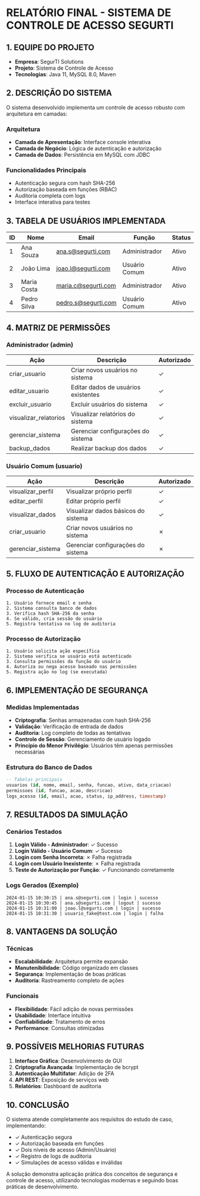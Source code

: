# RELATÓRIO FINAL - SISTEMA DE CONTROLE DE ACESSO SEGURTI

## 1. EQUIPE DO PROJETO
- **Empresa**: SegurTI Solutions
- **Projeto**: Sistema de Controle de Acesso
- **Tecnologias**: Java 11, MySQL 8.0, Maven

## 2. DESCRIÇÃO DO SISTEMA

O sistema desenvolvido implementa um controle de acesso robusto com arquitetura em camadas:

### Arquitetura
- **Camada de Apresentação**: Interface console interativa
- **Camada de Negócio**: Lógica de autenticação e autorização
- **Camada de Dados**: Persistência em MySQL com JDBC

### Funcionalidades Principais
- Autenticação segura com hash SHA-256
- Autorização baseada em funções (RBAC)
- Auditoria completa com logs
- Interface interativa para testes

## 3. TABELA DE USUÁRIOS IMPLEMENTADA

| ID | Nome | Email | Função | Status |
|----|------|-------|--------|--------|
| 1 | Ana Souza | ana.s@segurti.com | Administrador | Ativo |
| 2 | João Lima | joao.l@segurti.com | Usuário Comum | Ativo |
| 3 | Maria Costa | maria.c@segurti.com | Administrador | Ativo |
| 4 | Pedro Silva | pedro.s@segurti.com | Usuário Comum | Ativo |

## 4. MATRIZ DE PERMISSÕES

### Administrador (admin)
| Ação | Descrição | Autorizado |
|------|-----------|------------|
| criar_usuario | Criar novos usuários no sistema | ✓ |
| editar_usuario | Editar dados de usuários existentes | ✓ |
| excluir_usuario | Excluir usuários do sistema | ✓ |
| visualizar_relatorios | Visualizar relatórios do sistema | ✓ |
| gerenciar_sistema | Gerenciar configurações do sistema | ✓ |
| backup_dados | Realizar backup dos dados | ✓ |

### Usuário Comum (usuario)
| Ação | Descrição | Autorizado |
|------|-----------|------------|
| visualizar_perfil | Visualizar próprio perfil | ✓ |
| editar_perfil | Editar próprio perfil | ✓ |
| visualizar_dados | Visualizar dados básicos do sistema | ✓ |
| criar_usuario | Criar novos usuários no sistema | ✗ |
| gerenciar_sistema | Gerenciar configurações do sistema | ✗ |

## 5. FLUXO DE AUTENTICAÇÃO E AUTORIZAÇÃO

### Processo de Autenticação
```
1. Usuário fornece email e senha
2. Sistema consulta banco de dados
3. Verifica hash SHA-256 da senha
4. Se válido, cria sessão do usuário
5. Registra tentativa no log de auditoria
```

### Processo de Autorização
```
1. Usuário solicita ação específica
2. Sistema verifica se usuário está autenticado
3. Consulta permissões da função do usuário
4. Autoriza ou nega acesso baseado nas permissões
5. Registra ação no log (se executada)
```

## 6. IMPLEMENTAÇÃO DE SEGURANÇA

### Medidas Implementadas
- **Criptografia**: Senhas armazenadas com hash SHA-256
- **Validação**: Verificação de entrada de dados
- **Auditoria**: Log completo de todas as tentativas
- **Controle de Sessão**: Gerenciamento de usuário logado
- **Princípio do Menor Privilégio**: Usuários têm apenas permissões necessárias

### Estrutura do Banco de Dados
```sql
-- Tabelas principais
usuarios (id, nome, email, senha, funcao, ativo, data_criacao)
permissoes (id, funcao, acao, descricao)
logs_acesso (id, email, acao, status, ip_address, timestamp)
```

## 7. RESULTADOS DA SIMULAÇÃO

### Cenários Testados
1. **Login Válido - Administrador**: ✓ Sucesso
2. **Login Válido - Usuário Comum**: ✓ Sucesso
3. **Login com Senha Incorreta**: ✗ Falha registrada
4. **Login com Usuário Inexistente**: ✗ Falha registrada
5. **Teste de Autorização por Função**: ✓ Funcionando corretamente

### Logs Gerados (Exemplo)
```
2024-01-15 10:30:15 | ana.s@segurti.com | login | sucesso
2024-01-15 10:30:45 | ana.s@segurti.com | logout | sucesso
2024-01-15 10:31:00 | joao.l@segurti.com | login | sucesso
2024-01-15 10:31:30 | usuario_fake@test.com | login | falha
```

## 8. VANTAGENS DA SOLUÇÃO

### Técnicas
- **Escalabilidade**: Arquitetura permite expansão
- **Manutenibilidade**: Código organizado em classes
- **Segurança**: Implementação de boas práticas
- **Auditoria**: Rastreamento completo de ações

### Funcionais
- **Flexibilidade**: Fácil adição de novas permissões
- **Usabilidade**: Interface intuitiva
- **Confiabilidade**: Tratamento de erros
- **Performance**: Consultas otimizadas

## 9. POSSÍVEIS MELHORIAS FUTURAS

1. **Interface Gráfica**: Desenvolvimento de GUI
2. **Criptografia Avançada**: Implementação de bcrypt
3. **Autenticação Multifator**: Adição de 2FA
4. **API REST**: Exposição de serviços web
5. **Relatórios**: Dashboard de auditoria

## 10. CONCLUSÃO

O sistema atende completamente aos requisitos do estudo de caso, implementando:
- ✓ Autenticação segura
- ✓ Autorização baseada em funções
- ✓ Dois níveis de acesso (Admin/Usuário)
- ✓ Registro de logs de auditoria
- ✓ Simulações de acesso válidas e inválidas

A solução demonstra aplicação prática dos conceitos de segurança e controle de acesso, utilizando tecnologias modernas e seguindo boas práticas de desenvolvimento.